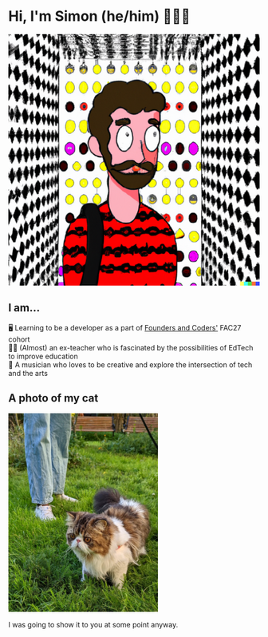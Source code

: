 # Hi, I'm Simon (he/him) 👋👋👋

<img src="avi.png" alt="an ai-generated avatar of myself">

## I am...

🖥️ Learning to be a developer as a part of <a href="https://www.foundersandcoders.com/">Founders and Coders'</a> FAC27 cohort <br>
👨‍🏫 (Almost) an ex-teacher who is fascinated by the possibilities of EdTech to improve education <br>
🎹 A musician who loves to be creative and explore the intersection of tech and the arts <br>

## A photo of my cat

<img src="musuko.jpg" alt="my profile pic" width="300"/>

I was going to show it to you at some point anyway.



<!--
**simonryrie/simonryrie** is a ✨ _special_ ✨ repository because its `README.md` (this file) appears on your GitHub profile.

Here are some ideas to get you started:

- 🔭 I’m currently working on ...
- 🌱 I’m currently learning ...
- 👯 I’m looking to collaborate on ...
- 🤔 I’m looking for help with ...
- 💬 Ask me about ...
- 📫 How to reach me: ...
- 😄 Pronouns: ...
- ⚡ Fun fact: ...
-->
